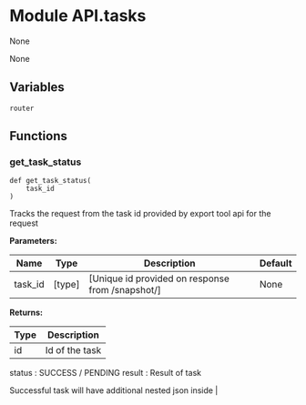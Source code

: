 # Module API.tasks

None

None

## Variables

```python3
router
```

## Functions

    
### get_task_status

```python3
def get_task_status(
    task_id
)
```

    
Tracks the request from the task id provided by export tool api for the request

**Parameters:**

| Name | Type | Description | Default |
|---|---|---|---|
| task_id | [type] | [Unique id provided on response from /snapshot/] | None |

**Returns:**

| Type | Description |
|---|---|
| id | Id of the task
status : SUCCESS / PENDING
    result : Result of task

Successful task will have additional nested json inside |